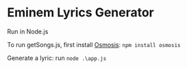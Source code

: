 # Eminem Lyrics Generator
Run in Node.js

To run getSongs.js, first install [Osmosis](https://github.com/rchipka/node-osmosis): `npm install osmosis`

Generate a lyric: run `node .\app.js`
